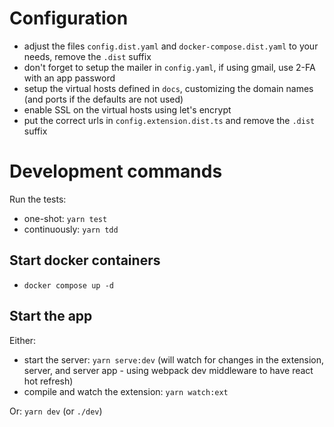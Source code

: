 # Configuration

- adjust the files `config.dist.yaml` and `docker-compose.dist.yaml` to your needs, remove the `.dist` suffix
- don't forget to setup the mailer in `config.yaml`, if using gmail, use 2-FA with an app password
- setup the virtual hosts defined in `docs`, customizing the domain names (and ports if the defaults are not used)
- enable SSL on the virtual hosts using let's encrypt
- put the correct urls in `config.extension.dist.ts` and remove the `.dist` suffix

# Development commands

Run the tests:
- one-shot: `yarn test`
- continuously: `yarn tdd`

## Start docker containers
- `docker compose up -d`

## Start the app

Either:
- start the server: `yarn serve:dev` (will watch for changes in the extension, server, and server app - using webpack dev middleware to have react hot refresh)
- compile and watch the extension: `yarn watch:ext`

Or: `yarn dev` (or `./dev`)
